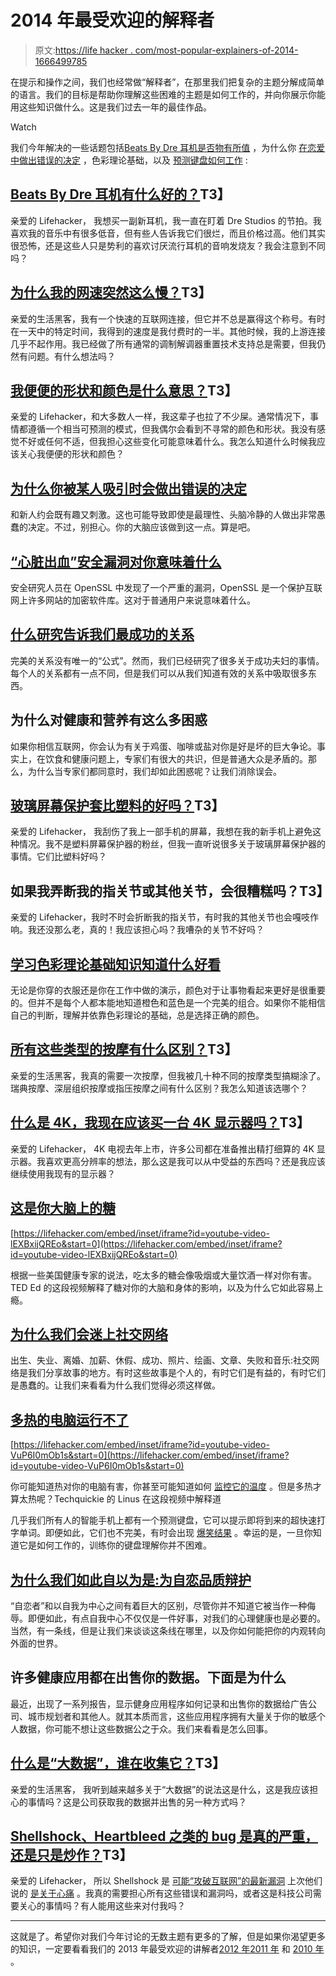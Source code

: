 # 2014 年最受欢迎的解释者

> 原文:[https://life hacker . com/most-popular-explainers-of-2014-1666499785](https://lifehacker.com/most-popular-explainers-of-2014-1666499785)

在提示和操作之间，我们也经常做“解释者”，在那里我们把复杂的主题分解成简单的语言。我们的目标是帮助你理解这些困难的主题是如何工作的，并向你展示你能用这些知识做什么。这是我们过去一年的最佳作品。

Watch

我们今年解决的一些话题包括[Beats By Dre 耳机是否物有所值](https://lifehacker.com/are-beats-by-dre-headphones-any-good-1509805994) ，为什么你 [在恋爱中做出错误的决定](http://lifehacker.com/why-you-make-bad-decisions-when-youre-attracted-to-som-1501035149) ，色彩理论基础，以及 [预测键盘如何工作](http://lifehacker.com/how-predictive-keyboards-work-and-how-you-can-train-yo-1643795640) :

## [Beats By Dre 耳机有什么好的？](http://lifehacker.com/are-beats-by-dre-headphones-any-good-1509805994)T3】

亲爱的 Lifehacker，
我想买一副新耳机，我一直在盯着 Dre Studios 的节拍。我喜欢我的音乐中有很多低音，但有些人告诉我它们很烂，而且价格过高。他们其实很恐怖，还是这些人只是势利的喜欢讨厌流行耳机的音响发烧友？我会注意到不同吗？

## [为什么我的网速突然这么慢？](http://lifehacker.com/why-is-my-internet-suddenly-so-slow-1525144792)T3】

亲爱的生活黑客，我有一个快速的互联网连接，但它并不总是赢得这个称号。有时在一天中的特定时间，我得到的速度是我付费时的一半。其他时候，我的上游连接几乎不起作用。我已经做了所有通常的调制解调器重置技术支持总是需要，但我仍然有问题。有什么想法吗？

## [我便便的形状和颜色是什么意思？](http://lifehacker.com/what-does-the-shape-and-color-of-my-poop-mean-1535648433)T3】

亲爱的 Lifehacker，和大多数人一样，我这辈子也拉了不少屎。通常情况下，事情都遵循一个相当可预测的模式，但我偶尔会看到不寻常的颜色和形状。我没有感觉不好或任何不适，但我担心这些变化可能意味着什么。我怎么知道什么时候我应该关心我便便的形状和颜色？

## [为什么你被某人吸引时会做出错误的决定](http://lifehacker.com/why-you-make-bad-decisions-when-youre-attracted-to-som-1501035149)

和新人约会既有趣又刺激。这也可能导致即使是最理性、头脑冷静的人做出非常愚蠢的决定。不过，别担心。你的大脑应该做到这一点。算是吧。

## [“心脏出血”安全漏洞对你意味着什么](http://lifehacker.com/what-the-heartbleed-security-bug-means-for-you-1560801201)

安全研究人员在 OpenSSL 中发现了一个严重的漏洞，OpenSSL 是一个保护互联网上许多网站的加密软件库。这对于普通用户来说意味着什么。

## [什么研究告诉我们最成功的关系](http://lifehacker.com/what-research-tells-us-about-the-most-successful-relati-1552386916)

完美的关系没有唯一的“公式”。然而，我们已经研究了很多关于成功夫妇的事情。每个人的关系都有一点不同，但是我们可以从我们知道有效的关系中吸取很多东西。

## 为什么对健康和营养有这么多困惑

如果你相信互联网，你会认为有关于鸡蛋、咖啡或盐对你是好是坏的巨大争论。事实上，在饮食和健康问题上，专家们有很大的共识，但是普通大众是矛盾的。那么，为什么当专家们都同意时，我们却如此困惑呢？让我们消除误会。

## [玻璃屏幕保护套比塑料的好吗？](http://lifehacker.com/are-glass-screen-protectors-better-than-plastic-ones-1611904544)T3】

亲爱的 Lifehacker，
我刮伤了我上一部手机的屏幕，我想在我的新手机上避免这种情况。我不是塑料屏幕保护器的粉丝，但我一直听说很多关于玻璃屏幕保护器的事情。它们比塑料好吗？

## 如果我弄断我的指关节或其他关节，会很糟糕吗？T3】

亲爱的 Lifehacker，我时不时会折断我的指关节，有时我的其他关节也会嘎吱作响。我还没那么老，真的！我应该担心吗？我嘈杂的关节不好吗？

## [学习色彩理论基础知识知道什么好看](http://lifehacker.com/learn-the-basics-of-color-theory-to-know-what-looks-goo-1608972072)

无论是你穿的衣服还是你在工作中做的演示，颜色对于让事物看起来更好是很重要的。但并不是每个人都本能地知道橙色和蓝色是一个完美的组合。如果你不能相信自己的判断，理解并依靠色彩理论的基础，总是选择正确的颜色。

## [所有这些类型的按摩有什么区别？](http://lifehacker.com/whats-the-difference-between-all-these-types-of-massag-1522088430)T3】

亲爱的生活黑客，我真的需要一次按摩，但我被几十种不同的按摩类型搞糊涂了。瑞典按摩、深层组织按摩或指压按摩之间有什么区别？我怎么知道该选哪个？

## [什么是 4K，我现在应该买一台 4K 显示器吗？](http://lifehacker.com/what-is-4k-and-should-i-buy-a-4k-display-right-now-1540920905)T3】

亲爱的 Lifehacker，
4K 电视去年上市，许多公司都在准备推出精打细算的 4K 显示器。我喜欢更高分辨率的想法，那么这是我可以从中受益的东西吗？还是我应该继续使用我现有的显示器？

## [这是你大脑上的糖](http://lifehacker.com/this-is-your-brain-on-sugar-1501074572)

 [https://lifehacker.com/embed/inset/iframe?id=youtube-video-lEXBxijQREo&start=0](https://lifehacker.com/embed/inset/iframe?id=youtube-video-lEXBxijQREo&start=0) 

根据一些美国健康专家的说法，吃太多的糖会像吸烟或大量饮酒一样对你有害。TED Ed 的这段视频解释了糖对你的大脑和身体的影响，以及为什么它如此容易上瘾。

## [为什么我们会迷上社交网络](http://lifehacker.com/why-were-hooked-on-social-networks-1602703562)

出生、失业、离婚、加薪、休假、成功、照片、绘画、文章、失败和音乐:社交网络是我们分享故事的地方。有时这些故事是个人的，有时它们是有益的，有时它们是愚蠢的。让我们来看看为什么我们觉得必须这样做。

## [多热的电脑运行不了](http://lifehacker.com/how-hot-is-too-hot-for-your-computer-to-run-1595896260)

 [https://lifehacker.com/embed/inset/iframe?id=youtube-video-VuP6I0mOb1s&start=0](https://lifehacker.com/embed/inset/iframe?id=youtube-video-VuP6I0mOb1s&start=0) 

你可能知道热对你的电脑有害，你甚至可能知道如何 [监控它的温度](http://lifehacker.com/how-to-prevent-your-computer-from-overheating-and-why-5570909) 。但是多热才算太热呢？Techquickie 的 Linus 在这段视频中解释道

几乎我们所有人的智能手机上都有一个预测键盘，它可以提示即将到来的超快速打字单词。即便如此，它们也不完美，有时会出现 [爆笑结果](http://www.damnyouautocorrect.com/) 。幸运的是，一旦你知道它是如何工作的，训练你的键盘理解你并不困难。

## [为什么我们如此自以为是:为自恋品质辩护](http://lifehacker.com/why-were-so-full-of-ourselves-in-defense-of-narcissist-1654913123)

“自恋者”和以自我为中心之间有着巨大的区别，尽管你并不知道它被当作一种侮辱。即便如此，有点自我中心不仅仅是一件好事，对我们的心理健康也是必要的。当然，有一条线，但是让我们来谈谈这条线在哪里，以及你如何能把你的内观转向外面的世界。

## 许多健康应用都在出售你的数据。下面是为什么

最近，出现了一系列报告，显示健身应用程序如何记录和出售你的数据给广告公司、城市规划者和其他人。就其本质而言，这些应用程序拥有大量关于你的敏感个人数据，你可能不想让这些数据公之于众。我们来看看是怎么回事。

## [什么是“大数据”，谁在收集它？](http://lifehacker.com/what-is-big-data-and-whos-collecting-it-1595798695)T3】

亲爱的生活黑客，
我听到越来越多关于“大数据”的说法这是什么，这是我应该担心的事情吗？这是公司获取我的数据并出售的另一种方式吗？

## [Shellshock、Heartbleed 之类的 bug 是真的严重，还是只是炒作？](http://lifehacker.com/are-bugs-like-shellshock-and-heartbleed-really-serious-1641177186)T3】

亲爱的 Lifehacker，
所以 Shellshock 是 [可能“攻破互联网”的最新漏洞](http://gizmodo.com/why-the-shellshock-bash-bug-could-be-even-worse-than-he-1639047786) 上次他们说的 [是关于心痛](http://lifehacker.com/what-the-heartbleed-security-bug-means-for-you-1560801201) 。我真的需要担心所有这些错误和漏洞吗，或者这是科技公司需要关心的事情吗？有人能用这些来对付我吗？

* * *

这就是了。希望你对我们今年讨论的无数主题有更多的了解，但是如果你渴望更多的知识，一定要看看我们的 2013 年最受欢迎的讲解者[2012 年](http://lifehacker.com/the-most-popular-explainers-of-2012-5969597)[2011 年](http://lifehacker.com/most-popular-explainers-of-2011-5870661) 和 [2010 年](http://lifehacker.com/most-popular-explainers-of-2010-5716176) 。